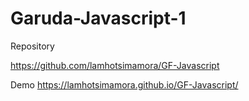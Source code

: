 # Garuda-Javascript-1

Repository 

https://github.com/lamhotsimamora/GF-Javascript


Demo https://lamhotsimamora.github.io/GF-Javascript/
